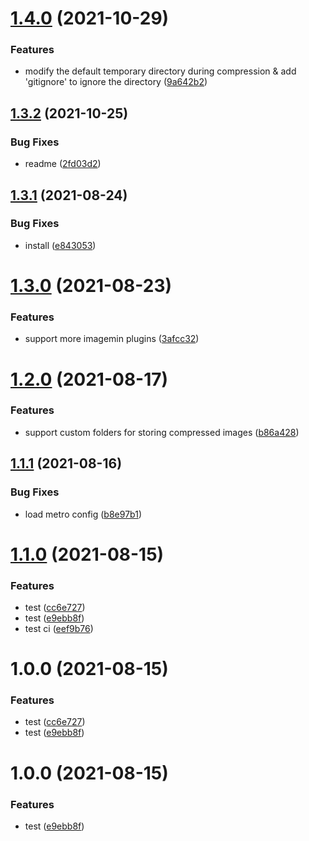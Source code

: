 # [1.4.0](https://github.com/iChengbo/react-native-imagemin-asset-plugin/compare/v1.3.2...v1.4.0) (2021-10-29)


### Features

* modify the default temporary directory during compression & add 'gitignore' to ignore the directory ([9a642b2](https://github.com/iChengbo/react-native-imagemin-asset-plugin/commit/9a642b2c595f194a2ff82392961dc64ae61028a3))

## [1.3.2](https://github.com/iChengbo/react-native-imagemin-asset-plugin/compare/v1.3.1...v1.3.2) (2021-10-25)


### Bug Fixes

* readme ([2fd03d2](https://github.com/iChengbo/react-native-imagemin-asset-plugin/commit/2fd03d2143712fb2b018c9be15655a59085471c6))

## [1.3.1](https://github.com/iChengbo/react-native-imagemin-asset-plugin/compare/v1.3.0...v1.3.1) (2021-08-24)


### Bug Fixes

* install ([e843053](https://github.com/iChengbo/react-native-imagemin-asset-plugin/commit/e843053c9176fed5ffbec3c374f2cf4eb70f24f4))

# [1.3.0](https://github.com/iChengbo/react-native-imagemin-asset-plugin/compare/v1.2.0...v1.3.0) (2021-08-23)


### Features

* support more imagemin plugins ([3afcc32](https://github.com/iChengbo/react-native-imagemin-asset-plugin/commit/3afcc3216e780d9908f6d1ef3c162dfde2c49bfa))

# [1.2.0](https://github.com/iChengbo/react-native-imagemin-asset-plugin/compare/v1.1.1...v1.2.0) (2021-08-17)


### Features

* support custom folders for storing compressed images ([b86a428](https://github.com/iChengbo/react-native-imagemin-asset-plugin/commit/b86a428725dfc3b358be0a104e342ba7a2157c9c))

## [1.1.1](https://github.com/iChengbo/react-native-imagemin-asset-plugin/compare/v1.1.0...v1.1.1) (2021-08-16)


### Bug Fixes

* load metro config ([b8e97b1](https://github.com/iChengbo/react-native-imagemin-asset-plugin/commit/b8e97b1cf51e4b49408a334928e65fe7e92d0767))

# [1.1.0](https://github.com/iChengbo/react-native-imagemin-asset-plugin/compare/v1.0.3...v1.1.0) (2021-08-15)


### Features

* test ([cc6e727](https://github.com/iChengbo/react-native-imagemin-asset-plugin/commit/cc6e727070c17b0e37d283956472acca30daada9))
* test ([e9ebb8f](https://github.com/iChengbo/react-native-imagemin-asset-plugin/commit/e9ebb8fd9cc81de3fca95796d299f800888fd417))
* test ci ([eef9b76](https://github.com/iChengbo/react-native-imagemin-asset-plugin/commit/eef9b7640fae27502423aaa71d698066b7edcf51))

# 1.0.0 (2021-08-15)


### Features

* test ([cc6e727](https://github.com/iChengbo/react-native-imagemin-asset-plugin/commit/cc6e727070c17b0e37d283956472acca30daada9))
* test ([e9ebb8f](https://github.com/iChengbo/react-native-imagemin-asset-plugin/commit/e9ebb8fd9cc81de3fca95796d299f800888fd417))

# 1.0.0 (2021-08-15)


### Features

* test ([e9ebb8f](https://github.com/iChengbo/react-native-imagemin-asset-plugin/commit/e9ebb8fd9cc81de3fca95796d299f800888fd417))
